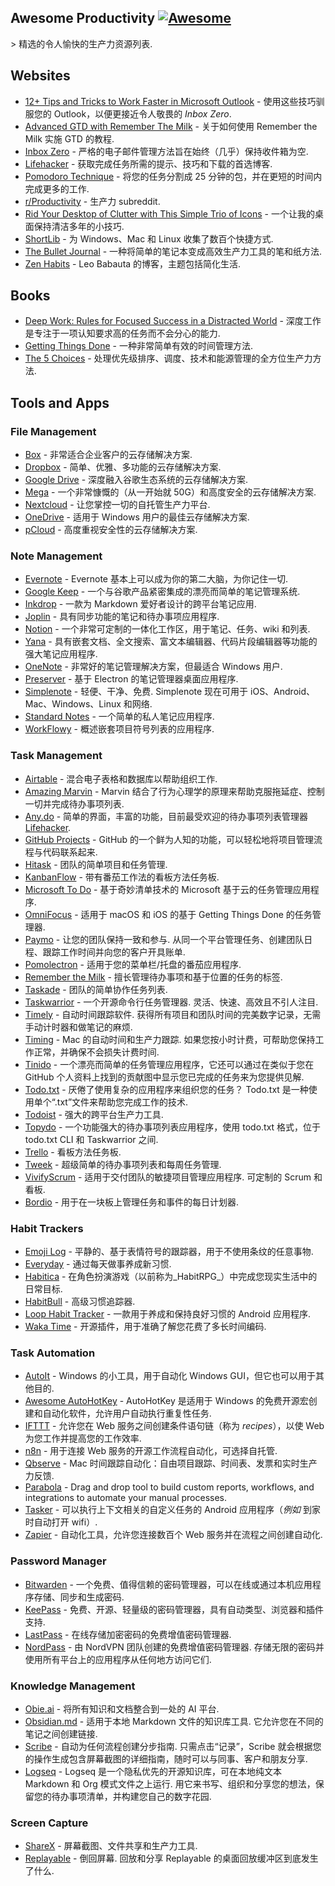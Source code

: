<div class="github-widget" data-repo="jyguyomarch/awesome-productivity"></div>

## Awesome Productivity [![Awesome](https://awesome.re/badge.svg)](https://awesome.re)
&gt; 精选的令人愉快的生产力资源列表.



## Websites

- [12+ Tips and Tricks to Work Faster in Microsoft Outlook](http://lifehacker.com/12-tips-and-tricks-to-work-faster-in-microsoft-outlook-1540483009) - 使用这些技巧驯服您的 Outlook，以便更接近令人敬畏的 _Inbox Zero_.
- [Advanced GTD with Remember The Milk](http://blog.rememberthemilk.com/post/116665489183/guest-post-advanced-gtd-with-remember-the-milk) - 关于如何使用 Remember the Milk 实施 GTD 的教程.
- [Inbox Zero](http://www.43folders.com/izero) - 严格的电子邮件管理方法旨在始终（几乎）保持收件箱为空.
- [Lifehacker](http://lifehacker.com/) - 获取完成任务所需的提示、技巧和下载的首选博客.
- [Pomodoro Technique](http://pomodorotechnique.com/) - 将您的任务分割成 25 分钟的包，并在更短的时间内完成更多的工作.
- [r/Productivity](https://www.reddit.com/r/productivity/) - 生产力 subreddit.
- [Rid Your Desktop of Clutter with This Simple Trio of Icons](http://lifehacker.com/5901487/rid-your-desktop-of-clutter-with-this-simple-trio-of-icons) - 一个让我的桌面保持清洁多年的小技巧.
- [ShortLib](https://shortlib.netlify.app/) - 为 Windows、Mac 和 Linux 收集了数百个快捷方式.
- [The Bullet Journal](http://bulletjournal.com/) - 一种将简单的笔记本变成高效生产力工具的笔和纸方法.
- [Zen Habits](https://zenhabits.net/) - Leo Babauta 的博客，主题包括简化生活.

## Books

- [Deep Work: Rules for Focused Success in a Distracted World](https://www.calnewport.com/books/deep-work/) - 深度工作是专注于一项认知要求高的任务而不会分心的能力.
- [Getting Things Done](https://gettingthingsdone.com/store/product.php?productid=17035&cat=3&page) - 一种非常简单有效的时间管理方法.
- [The 5 Choices](http://books.simonandschuster.ca/The-5-Choices/Kory-Kogon/9781476711713) - 处理优先级排序、调度、技术和能源管理的全方位生产力方法.

## Tools and Apps

### File Management

- [Box](https://www.box.com) - 非常适合企业客户的云存储解决方案.
- [Dropbox](https://www.dropbox.com) - 简单、优雅、多功能的云存储解决方案.
- [Google Drive](https://www.google.ca/drive/) - 深度融入谷歌生态系统的云存储解决方案.
- [Mega](https://mega.nz/) - 一个非常慷慨的（从一开始就 50G）和高度安全的云存储解决方案.
- [Nextcloud](https://nextcloud.com) - 让您掌控一切的自托管生产力平台.
- [OneDrive](https://onedrive.live.com) - 适用于 Windows 用户的最佳云存储解决方案.
- [pCloud](https://www.pcloud.com/) - 高度重视安全性的云存储解决方案.

### Note Management

- [Evernote](https://evernote.com/) - Evernote 基本上可以成为你的第二大脑，为你记住一切.
- [Google Keep](http://www.google.com/keep/) - 一个与谷歌产品紧密集成的漂亮而简单的笔记管理系统.
- [Inkdrop](https://www.inkdrop.info/) - 一款为 Markdown 爱好者设计的跨平台笔记应用.
- [Joplin](https://joplinapp.org/) - 具有同步功能的笔记和待办事项应用程序.
- [Notion](https://www.notion.so/) - 一个非常可定制的一体化工作区，用于笔记、任务、wiki 和列表.
- [Yana](https://yana.js.org) - 具有嵌套文档、全文搜索、富文本编辑器、代码片段编辑器等功能的强大笔记应用程序.
- [OneNote](https://www.onenote.com/) - 非常好的笔记管理解决方案，但最适合 Windows 用户.
- [Preserver](https://github.com/hsbalar/preserver) - 基于 Electron 的笔记管理器桌面应用程序.
- [Simplenote](https://simplenote.com/)  - 轻便、干净、免费.  Simplenote 现在可用于 iOS、Android、Mac、Windows、Linux 和网络.
- [Standard Notes](https://standardnotes.org/) - 一个简单的私人笔记应用程序.
- [WorkFlowy](https://workflowy.com/) - 概述嵌套项目符号列表的应用程序.

### Task Management

- [Airtable](https://airtable.com/) - 混合电子表格和数据库以帮助组织工作.
- [Amazing Marvin](https://www.amazingmarvin.com/) - Marvin 结合了行为心理学的原理来帮助克服拖延症、控制一切并完成待办事项列表.
- [Any.do](http://www.any.do/) - 简单的界面，丰富的功能，目前最受欢迎的待办事项列表管理器 [Lifehacker](http://lifehacker.com/5924093/five-best-to-do-list-managers).
- [GitHub Projects](https://github.com/features/project-management/) - GitHub 的一个鲜为人知的功能，可以轻松地将项目管理流程与代码联系起来.
- [Hitask](https://hitask.com) - 团队的简单项目和任务管理.
- [KanbanFlow](https://kanbanflow.com) - 带有番茄工作法的看板方法任务板.
- [Microsoft To Do](https://todo.microsoft.com/tasks/) - 基于奇妙清单技术的 Microsoft 基于云的任务管理应用程序.
- [OmniFocus](https://www.omnigroup.com/omnifocus) - 适用于 macOS 和 iOS 的基于 Getting Things Done 的任务管理器.
- [Paymo](https://www.paymoapp.com/)  - 让您的团队保持一致和参与. 从同一个平台管理任务、创建团队日程、跟踪工作时间并向您的客户开具账单.
- [Pomolectron](https://github.com/amitmerchant1990/pomolectron) - 适用于您的菜单栏/托盘的番茄应用程序.
- [Remember the Milk](https://www.rememberthemilk.com) - 擅长管理待办事项和基于位置的任务的标签.
- [Taskade](https://taskade.com) - 团队的简单协作任务列表.
- [Taskwarrior](http://taskwarrior.org/)  - 一个开源命令行任务管理器. 灵活、快速、高效且不引人注目.
- [Timely](https://memory.ai/timely)  - 自动时间跟踪软件. 获得所有项目和团队时间的完美数字记录，无需手动计时器和做笔记的麻烦.
- [Timing](https://timingapp.com/)  - Mac 的自动时间和生产力跟踪. 如果您按小时计费，可帮助您保持工作正常，并确保不会损失计费时间.
- [Tinido](https://tinido.com/) - 一个漂亮而简单的任务管理应用程序，它还可以通过在类似于您在 GitHub 个人资料上找到的贡献图中显示您已完成的任务来为您提供见解.
- [Todo.txt](http://todotxt.com/)  - 厌倦了使用复杂的应用程序来组织您的任务？  Todo.txt 是一种使用单个“.txt”文件来帮助您完成工作的技术.
- [Todoist](https://todoist.com/) - 强大的跨平台生产力工具.
- [Topydo](https://github.com/topydo/topydo) - 一个功能强大的待办事项列表应用程序，使用 todo.txt 格式，位于 todo.txt CLI 和 Taskwarrior 之间.
- [Trello](https://trello.com) - 看板方法任务板.
- [Tweek](https://tweek.so) - 超级简单的待办事项列表和每周任务管理.
- [VivifyScrum](https://www.vivifyscrum.com)  - 适用于交付团队的敏捷项目管理应用程序. 可定制的 Scrum 和看板.
- [Bordio](https://bordio.com/) - 用于在一块板上管理任务和事件的每日计划器.

### Habit Trackers

- [Emoji Log](https://emojilog.rosano.ca) - 平静的、基于表情符号的跟踪器，用于不使用条纹的任意事物.
- [Everyday](https://everyday.app/) - 通过每天做事养成新习惯.
- [Habitica](https://habitica.com) - 在角色扮演游戏（以前称为_HabitRPG_）中完成您现实生活中的日常目标.
- [HabitBull](http://www.habitbull.com/) - 高级习惯追踪器.
- [Loop Habit Tracker](https://github.com/iSoron/uhabits) - 一款用于养成和保持良好习惯的 Android 应用程序.
- [Waka Time](https://wakatime.com/) - 开源插件，用于准确了解您花费了多长时间编码.

### Task Automation

- [AutoIt](https://www.autoitscript.com/) - Windows 的小工具，用于自动化 Windows GUI，但它也可以用于其他目的.
- [Awesome AutoHotKey](https://github.com/ahkscript/awesome-AutoHotkey) - AutoHotKey 是适用于 Windows 的免费开源宏创建和自动化软件，允许用户自动执行重复性任务.
- [IFTTT](https://ifttt.com) - 允许您在 Web 服务之间创建条件语句链（称为 _recipes_），以使 Web 为您工作并提高您的工作效率.
- [n8n](https://n8n.io) - 用于连接 Web 服务的开源工作流程自动化，可选择自托管.
- [Qbserve](https://qotoqot.com/qbserve/) - Mac 时间跟踪自动化：自由项目跟踪、时间表、发票和实时生产力反馈.
- [Parabola](https://parabola.io) - Drag and drop tool to build custom reports, workflows, and integrations to automate your manual processes.
- [Tasker](http://tasker.dinglisch.net/) - 可以执行上下文相关的自定义任务的 Android 应用程序（_例如_ 到家时自动打开 wifi）.
- [Zapier](https://zapier.com/) - 自动化工具，允许您连接数百个 Web 服务并在流程之间创建自动化.

### Password Manager

- [Bitwarden](https://bitwarden.com) - 一个免费、值得信赖的密码管理器，可以在线或通过本机应用程序存储、同步和生成密码.
- [KeePass](https://keepass.info/) - 免费、开源、轻量级的密码管理器，具有自动类型、浏览器和插件支持.
- [LastPass](https://lastpass.com) - 在线存储加密密码的免费增值密码管理器.
- [NordPass](https://nordpass.com/)  - 由 NordVPN 团队创建的免费增值密码管理器. 存储无限的密码并使用所有平台上的应用程序从任何地方访问它们.

### Knowledge Management

- [Obie.ai](https://obie.ai/) - 将所有知识和文档整合到一处的 AI 平台.
- [Obsidian.md](https://obsidian.md/)  - 适用于本地 Markdown 文件的知识库工具. 它允许您在不同的笔记之间创建链接.
- [Scribe](https://scribehow.com/)  - 自动为任何流程创建分步指南. 只需点击“记录”，Scribe 就会根据您的操作生成包含屏幕截图的详细指南，随时可以与同事、客户和朋友分享.
- [Logseq](https://logseq.com/)  - Logseq 是一个隐私优先的开源知识库，可在本地纯文本 Markdown 和 Org 模式文件之上运行. 用它来书写、组织和分享您的想法，保留您的待办事项清单，并构建您自己的数字花园. 

### Screen Capture

- [ShareX](https://getsharex.com/) - 屏幕截图、文件共享和生产力工具.
- [Replayable](https://replayable.io)  - 倒回屏幕. 回放和分享 Replayable 的桌面回放缓冲区到底发生了什么.
